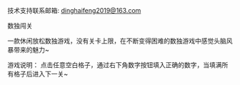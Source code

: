 技术支持联系邮箱: dinghaifeng2019@163.com

数独闯关

一款休闲放松数独游戏，没有关卡上限，在不断变得困难的数独游戏中感觉头脑风暴带来的魅力~

游戏说明：
点击任意空白格子，通过右下角数字按钮填入正确的数字，当填满所有格子后进入下一关~
